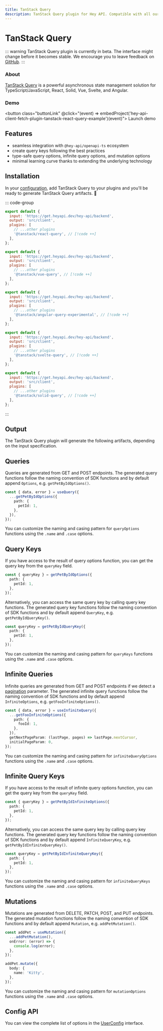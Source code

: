 ```yaml
---
title: TanStack Query
description: TanStack Query plugin for Hey API. Compatible with all our features.
---
```


<script setup>
import { embedProject } from '../../embed'
</script>

# TanStack Query

::: warning
TanStack Query plugin is currently in beta. The interface might change before it becomes stable. We encourage you to leave feedback on [GitHub](https://github.com/hey-api/openapi-ts/issues).
:::

### About

[TanStack Query](https://tanstack.com/query) is a powerful asynchronous state management solution for TypeScript/JavaScript, React, Solid, Vue, Svelte, and Angular.

### Demo

<button class="buttonLink" @click="(event) => embedProject('hey-api-client-fetch-plugin-tanstack-react-query-example')(event)">
Launch demo
</button>

## Features

- seamless integration with `@hey-api/openapi-ts` ecosystem
- create query keys following the best practices
- type-safe query options, infinite query options, and mutation options
- minimal learning curve thanks to extending the underlying technology

## Installation

In your [configuration](/openapi-ts/get-started), add TanStack Query to your plugins and you'll be ready to generate TanStack Query artifacts. :tada:

::: code-group

```js [react]
export default {
  input: 'https://get.heyapi.dev/hey-api/backend',
  output: 'src/client',
  plugins: [
    // ...other plugins
    '@tanstack/react-query', // [!code ++]
  ],
};
```

```js [vue]
export default {
  input: 'https://get.heyapi.dev/hey-api/backend',
  output: 'src/client',
  plugins: [
    // ...other plugins
    '@tanstack/vue-query', // [!code ++]
  ],
};
```

```js [angular]
export default {
  input: 'https://get.heyapi.dev/hey-api/backend',
  output: 'src/client',
  plugins: [
    // ...other plugins
    '@tanstack/angular-query-experimental', // [!code ++]
  ],
};
```

```js [svelte]
export default {
  input: 'https://get.heyapi.dev/hey-api/backend',
  output: 'src/client',
  plugins: [
    // ...other plugins
    '@tanstack/svelte-query', // [!code ++]
  ],
};
```

```js [solid]
export default {
  input: 'https://get.heyapi.dev/hey-api/backend',
  output: 'src/client',
  plugins: [
    // ...other plugins
    '@tanstack/solid-query', // [!code ++]
  ],
};
```

:::

## Output

The TanStack Query plugin will generate the following artifacts, depending on the input specification.

## Queries

Queries are generated from GET and POST endpoints. The generated query functions follow the naming convention of SDK functions and by default append `Options`, e.g. `getPetByIdOptions()`.

```ts
const { data, error } = useQuery({
  ...getPetByIdOptions({
    path: {
      petId: 1,
    },
  }),
});
```

You can customize the naming and casing pattern for `queryOptions` functions using the `.name` and `.case` options.

## Query Keys

If you have access to the result of query options function, you can get the query key from the `queryKey` field.

```ts
const { queryKey } = getPetByIdOptions({
  path: {
    petId: 1,
  },
});
```

Alternatively, you can access the same query key by calling query key functions. The generated query key functions follow the naming convention of SDK functions and by default append `QueryKey`, e.g. `getPetByIdQueryKey()`.

```ts
const queryKey = getPetByIdQueryKey({
  path: {
    petId: 1,
  },
});
```

You can customize the naming and casing pattern for `queryKeys` functions using the `.name` and `.case` options.

## Infinite Queries

Infinite queries are generated from GET and POST endpoints if we detect a [pagination](/openapi-ts/configuration/parser#pagination) parameter. The generated infinite query functions follow the naming convention of SDK functions and by default append `InfiniteOptions`, e.g. `getFooInfiniteOptions()`.

```ts
const { data, error } = useInfiniteQuery({
  ...getFooInfiniteOptions({
    path: {
      fooId: 1,
    },
  }),
  getNextPageParam: (lastPage, pages) => lastPage.nextCursor,
  initialPageParam: 0,
});
```

You can customize the naming and casing pattern for `infiniteQueryOptions` functions using the `.name` and `.case` options.

## Infinite Query Keys

If you have access to the result of infinite query options function, you can get the query key from the `queryKey` field.

```ts
const { queryKey } = getPetByIdInfiniteOptions({
  path: {
    petId: 1,
  },
});
```

Alternatively, you can access the same query key by calling query key functions. The generated query key functions follow the naming convention of SDK functions and by default append `InfiniteQueryKey`, e.g. `getPetByIdInfiniteQueryKey()`.

```ts
const queryKey = getPetByIdInfiniteQueryKey({
  path: {
    petId: 1,
  },
});
```

You can customize the naming and casing pattern for `infiniteQueryKeys` functions using the `.name` and `.case` options.

## Mutations

Mutations are generated from DELETE, PATCH, POST, and PUT endpoints. The generated mutation functions follow the naming convention of SDK functions and by default append `Mutation`, e.g. `addPetMutation()`.

```ts
const addPet = useMutation({
  ...addPetMutation(),
  onError: (error) => {
    console.log(error);
  },
});

addPet.mutate({
  body: {
    name: 'Kitty',
  },
});
```

You can customize the naming and casing pattern for `mutationOptions` functions using the `.name` and `.case` options.

## Config API

You can view the complete list of options in the [UserConfig](https://github.com/hey-api/openapi-ts/blob/main/packages/openapi-ts/src/plugins/@tanstack/react-query/types.d.ts) interface.

<!--@include: ../../partials/examples.md-->
<!--@include: ../../partials/sponsors.md-->
